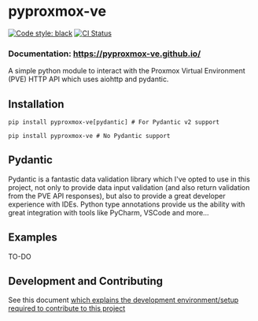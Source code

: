 # pyproxmox-ve
[![Code style: black](https://img.shields.io/badge/code%20style-black-000000.svg)](https://github.com/psf/black)
[![CI Status](https://github.com/proxmox-central-manager/pyproxmox-ve/actions/workflows/ci.yml/badge.svg)](https://github.com/proxmox-central-manager/pyproxmox-ve/actions/workflows/ci.yml/badge.svg)

### Documentation: https://pyproxmox-ve.github.io/

A simple python module to interact with the Proxmox Virtual Environment (PVE) HTTP API which uses aiohttp and pydantic.

## Installation

```
pip install pyproxmox-ve[pydantic] # For Pydantic v2 support

pip install pyproxmox-ve # No Pydantic support
```

## Pydantic
Pydantic is a fantastic data validation library which I've opted to use in this project, not only to provide data input validation (and also return validation from the PVE API responses), but also to provide a great developer experience with IDEs. Python type annotations provide us the ability with great integration with tools like PyCharm, VSCode and more...

## Examples

TO-DO

## Development and Contributing

See this document [which explains the development environment/setup required to contribute to this project](CONTRIBUTING.md)

